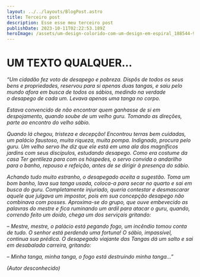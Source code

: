 ```yaml
---
layout: ../../layouts/BlogPost.astro
title: Terceiro post
description: Esse esse meu terceiro post
publishDate: 2023-10-11T02:22:53.189Z
heroImage: /assets/um-design-colorido-com-um-design-em-espiral_188544-9588.avif
---
```

# UM TEXTO QUALQUER…

*“Um cidadão fez voto de desapego e pobreza. Dispôs de todos os seus bens e propriedades, reservou para si apenas duas tangas, e saiu pelo mundo afora em busca de todos os sábios, medindo na verdade o desapego de cada um. Levava apenas uma tanga no corpo.*

*Estava convencido de não encontrar quem ganhasse de si em despojamento, quando soube de um velho guru. Tomando as direções, parte ao encontro do velho sábio.*

*Quando lá chegou, tristeza e decepção! Encontrou terras bem cuidadas, um palácio faustoso, muita riqueza, muita pompa. Indignado, procura pelo guru. Um velho servo lhe diz que ele está em uma ala dos magníficos jardins com seus discípulos, estudando desapego. Como era costume da casa Ter gentileza para com os hóspedes, o servo convida o andarilho para o banho, repouso e refeição, antes de se dirigir à presença do sábio.*

*Achando tudo muito estranho, o desapegado aceita a sugestão. Toma um bom banho, lava sua tanga usada, coloca-a para secar no quarto e sai em busca do guru. Completamente injuriado, queria contestar e desmascarar aquele que julgava um impostor, pois em sua concepção desapego não combinava com posses. Aproxima-se do grupo, que ouve embevecido as palavras do mestre e fica ruminando um ardil para atacar o guru, quando, correndo feito um doido, chega um dos serviçais gritando:*

*– Mestre, mestre, o palácio está pegando fogo, um incêndio tomou conta de tudo. O senhor está perdendo uma fortuna! O sábio, impassível, continua sua prédica. O desapegado viajante das Tangas dá um salto e sai em desabalada carreira, gritando:*

*– Minha tanga, minha tanga, o fogo está destruindo minha tanga…”*

*(Autor desconhecido)*